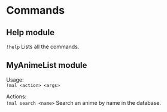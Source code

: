 # Commands

## Help module

`!help` Lists all the commands.

## MyAnimeList module

Usage:  
`!mal <action> <args>`

Actions:  
`!mal search <name>` Search an anime by name in the database.